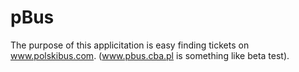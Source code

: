pBus
====
The purpose of this applicitation is easy finding tickets on www.polskibus.com. (www.pbus.cba.pl is something like beta test).
